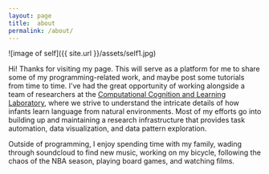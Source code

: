 ```yaml
---
layout: page
title:  about
permalink: /about/
---
```


![image of self]({{ site.url }}/assets/self1.jpg)

Hi! Thanks for visiting my page. This will serve as a platform for me to share some of my programming-related work, and maybe post some tutorials from time to time. I've had the great opportunity of working alongside a team of researchers at the [Computational Cognition and Learning Laboratory](http://www.indiana.edu/~dll/research.html), where we strive to understand the intricate details of how infants learn language from natural environments. Most of my efforts go into building up and maintaining a research infrastructure that provides task automation, data visualization, and data pattern exploration.

Outside of programming, I enjoy spending time with my family, wading through soundcloud to find new music, working on my bicycle, following the chaos of the NBA season, playing board games, and watching films.
